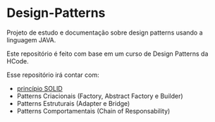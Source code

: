 # Design-Patterns

Projeto de estudo e documentação sobre design patterns usando a linguagem JAVA.

Este repositório é feito com base em um curso de Design Patterns da HCode.

Esse repositório irá contar com:
   - [princípio SOLID](https://github.com/viniciuspadovam/Design-Pattern/tree/main/src/br/com/solid)
   - Patterns Criacionais (Factory, Abstract Factory e Builder)
   - Patterns Estruturais (Adapter e Bridge)
   - Patterns Comportamentais (Chain of Responsability)
